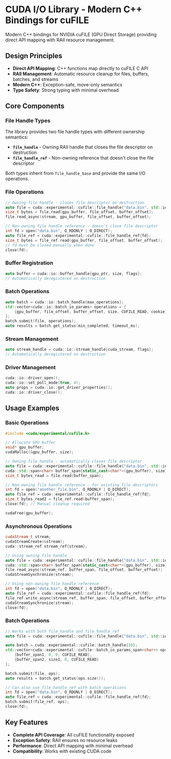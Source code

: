 # CUDA I/O Library - Modern C++ Bindings for cuFILE

Modern C++ bindings for NVIDIA cuFILE (GPU Direct Storage) providing direct API mapping with RAII resource management.

## Design Principles

- **Direct API Mapping**: C++ functions map directly to cuFILE C API
- **RAII Management**: Automatic resource cleanup for files, buffers, batches, and streams
- **Modern C++**: Exception-safe, move-only semantics
- **Type Safety**: Strong typing with minimal overhead

## Core Components

### File Handle Types

The library provides two file handle types with different ownership semantics:

- **`file_handle`** - Owning RAII handle that closes the file descriptor on destruction
- **`file_handle_ref`** - Non-owning reference that doesn't close the file descriptor

Both types inherit from `file_handle_base` and provide the same I/O operations.

### File Operations
```cpp
// Owning file handle - closes file descriptor on destruction
auto file = cuda::experimental::cufile::file_handle{"data.bin", std::ios_base::in};
size_t bytes = file.read(gpu_buffer, file_offset, buffer_offset);
file.read_async(stream, gpu_buffer, file_offset, buffer_offset);

// Non-owning file handle reference - doesn't close file descriptor
int fd = open("data.bin", O_RDONLY | O_DIRECT);
auto file_ref = cuda::experimental::cufile::file_handle_ref{fd};
size_t bytes = file_ref.read(gpu_buffer, file_offset, buffer_offset);
// fd must be closed manually when done
close(fd);
```

### Buffer Registration
```cpp
auto buffer = cuda::io::buffer_handle{gpu_ptr, size, flags};
// Automatically deregistered on destruction
```

### Batch Operations
```cpp
auto batch = cuda::io::batch_handle{max_operations};
std::vector<cuda::io::batch_io_params> operations = {
    {gpu_buffer, file_offset, buffer_offset, size, CUFILE_READ, cookie}
};
batch.submit(file, operations);
auto results = batch.get_status(min_completed, timeout_ms);
```

### Stream Management
```cpp
auto stream_handle = cuda::io::stream_handle{cuda_stream, flags};
// Automatically deregistered on destruction
```

### Driver Management
```cpp
cuda::io::driver_open();
cuda::io::set_poll_mode(true, 4);
auto props = cuda::io::get_driver_properties();
cuda::io::driver_close();
```

## Usage Examples

### Basic Operations
```cpp
#include <cuda/experimental/cufile.h>

// Allocate GPU buffer
void* gpu_buffer;
cudaMalloc(&gpu_buffer, size);

// Owning file handle - automatically closes file descriptor
auto file = cuda::experimental::cufile::file_handle{"data.bin", std::ios_base::in};
cuda::std::span<char> buffer_span{static_cast<char*>(gpu_buffer), size};
size_t bytes_read = file.read(buffer_span);

// Non-owning file handle reference - for existing file descriptors
int fd = open("another_file.bin", O_RDONLY | O_DIRECT);
auto file_ref = cuda::experimental::cufile::file_handle_ref{fd};
size_t bytes_read2 = file_ref.read(buffer_span);
close(fd); // Manual cleanup required

cudaFree(gpu_buffer);
```

### Asynchronous Operations
```cpp
cudaStream_t stream;
cudaStreamCreate(&stream);
cuda::stream_ref stream_ref{stream};

// Using owning file handle
auto file = cuda::experimental::cufile::file_handle{"data.bin", std::ios_base::in};
cuda::std::span<char> buffer_span{static_cast<char*>(gpu_buffer), size};
file.read_async(stream_ref, buffer_span, file_offset, buffer_offset);
cudaStreamSynchronize(stream);

// Using non-owning file handle reference
int fd = open("data.bin", O_RDONLY | O_DIRECT);
auto file_ref = cuda::experimental::cufile::file_handle_ref{fd};
file_ref.write_async(stream_ref, buffer_span, file_offset, buffer_offset);
cudaStreamSynchronize(stream);
close(fd);
```

### Batch Operations
```cpp
// Works with both file_handle and file_handle_ref
auto file = cuda::experimental::cufile::file_handle{"data.bin", std::ios_base::in};

auto batch = cuda::experimental::cufile::batch_handle{10};
std::vector<cuda::experimental::cufile::batch_io_params_span<char>> ops = {
    {buffer_span1, 0, 0, CUFILE_READ},
    {buffer_span2, size1, 0, CUFILE_READ}
};

batch.submit(file, ops);
auto results = batch.get_status(ops.size());

// Can also use file_handle_ref with batch operations
int fd = open("data.bin", O_RDONLY | O_DIRECT);
auto file_ref = cuda::experimental::cufile::file_handle_ref{fd};
batch.submit(file_ref, ops);
close(fd);
```

## Key Features

- **Complete API Coverage**: All cuFILE functionality exposed
- **Exception Safety**: RAII ensures no resource leaks
- **Performance**: Direct API mapping with minimal overhead
- **Compatibility**: Works with existing CUDA code
